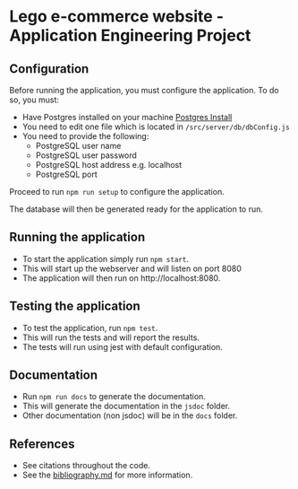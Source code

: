 # Lego e-commerce website - Application Engineering Project
## Configuration

Before running the application, you must configure the application.
To do so, you must:
- Have Postgres installed on your machine [Postgres Install](https://www.postgresql.org/download/)
- You need to edit one file which is located in `/src/server/db/dbConfig.js`
- You need to provide the following:
  - PostgreSQL user name
  - PostgreSQL user password
  - PostgreSQL host address e.g. localhost
  - PostgreSQL port

Proceed to run `npm run setup` to configure the application.

The database will then be generated ready for the application to run.

## Running the application

- To start the application simply run `npm start`.
- This will start up the webserver and will listen on port 8080
- The application will then run on http://localhost:8080.

## Testing the application

  - To test the application, run `npm test`.
  - This will run the tests and will report the results.
  - The tests will run using jest with default configuration.

## Documentation

  - Run `npm run docs` to generate the documentation.
  - This will generate the documentation in the `jsdoc` folder.
  - Other documentation (non jsdoc) will be in the `docs` folder.
  
## References

- See citations throughout the code.
- See the [bibliography.md](bibliography.md) for more information.
